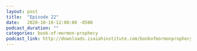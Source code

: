 ```yaml
---
layout: post
title:  "Episode 22"
date:   2020-10-10-12:00:00 -0500
podcast_duration: ""
categories: book-of-mormon-prophecy
podcast_link: http://downloads.isaiahinstitute.com/bookofmormonprophecypodcast/Episode_22_v1.mp3
---
```

